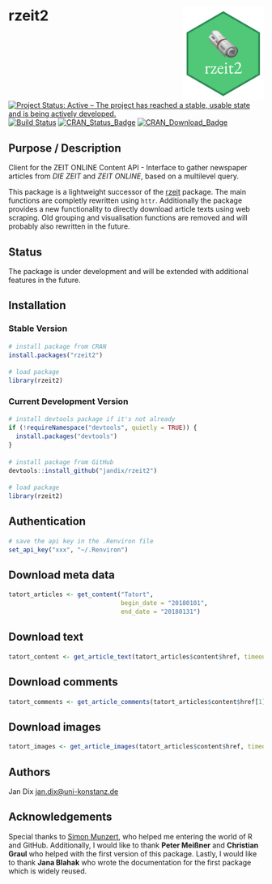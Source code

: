 
<!-- README.md is generated from README.Rmd. Please edit that file -->
rzeit2 <img src="rzeit2.png" width="160px" align="right" />
===========================================================

[![Project Status: Active – The project has reached a stable, usable state and is being actively developed.](http://www.repostatus.org/badges/latest/active.svg)](http://www.repostatus.org/#active) [![Build Status](https://travis-ci.org/jandix/rzeit2.svg?branch=master)](https://travis-ci.org/jandix/rzeit2) [![CRAN\_Status\_Badge](http://www.r-pkg.org/badges/version/rzeit2)](https://cran.r-project.org/package=rzeit2) [![CRAN\_Download\_Badge](https://cranlogs.r-pkg.org/badges/rzeit2)](https://cran.r-project.org/package=rzeit2)

Purpose / Description
---------------------

Client for the ZEIT ONLINE Content API - Interface to gather newspaper articles from *DIE ZEIT* and *ZEIT ONLINE*, based on a multilevel query.

This package is a lightweight successor of the [rzeit](https://github.com/jandix/rzeit) package. The main functions are completly rewritten using `httr`. Additionally the package provides a new functionality to directly download article texts using web scraping. Old grouping and visualisation functions are removed and will probably also rewritten in the future.

Status
------

The package is under development and will be extended with additional features in the future.

Installation
------------

### Stable Version

``` r
# install package from CRAN
install.packages("rzeit2")

# load package
library(rzeit2)
```

### Current Development Version

``` r
# install devtools package if it's not already
if (!requireNamespace("devtools", quietly = TRUE)) {
  install.packages("devtools")
}

# install package from GitHub
devtools::install_github("jandix/rzeit2")

# load package
library(rzeit2)
```

Authentication
--------------

``` r
# save the api key in the .Renviron file
set_api_key("xxx", "~/.Renviron")
```

Download meta data
------------------

``` r
tatort_articles <- get_content("Tatort",
                               begin_date = "20180101",
                               end_date = "20180131")
```

Download text
-------------

``` r
tatort_content <- get_article_text(tatort_articles$content$href, timeout = 1)
```

Download comments
-----------------

``` r
tatort_comments <- get_article_comments(tatort_articles$content$href[1], timeout = 1)
```

Download images
---------------

``` r
tatort_images <- get_article_images(tatort_articles$content$href, timeout = 1, download = "~/Documents/tatort-img/")
```

Authors
-------

Jan Dix <jan.dix@uni-konstanz.de>

Acknowledgements
----------------

Special thanks to [Simon Munzert](http://simonmunzert.github.io/), who helped me entering the world of R and GitHub. Additionally, I would like to thank **Peter Meißner** and **Christian Graul** who helped with the first version of this package. Lastly, I would like to thank **Jana Blahak** who wrote the documentation for the first package which is widely reused.
